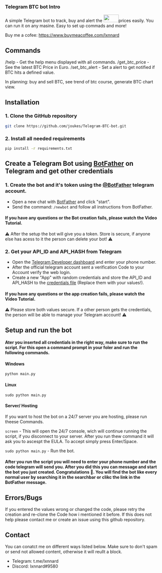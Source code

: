 ### Telegram BTC bot Intro

A simple Telegram bot to track, buy and alert the <img src="https://cdn.cdnlogo.com/logos/b/25/bitcoin.svg" style="width:50px; height:25px;"/>prices easily. You can run it on any masine. Easy to set up commads and more!

Buy me a cofee: https://www.buymeacoffee.com/lxnnard

## Commands

/help - Get the help menu displayed with all commands.
/get_btc_price - See the latest BTC Price in Euro.
/set_btc_alert - Set a alert to get notified if BTC hits a defined value.

In planning: buy and sell BTC, see trend of btc course, generate BTC chart view.

## Installation

### 1. Clone the GitHub repository
```sh
git clone https://github.com/joukes/Telegram-BTC-bot.git
```

### 2. Install all needed requirements

```sh
pip install -r requirements.txt
```

## Create a Telegram Bot using <a href="t.me/BotFather">BotFather</a> on Telegram and get other credentials

### 1. Create the bot and it's token using the <a href="t.me/BotFather"> @BotFather</a> telegram account.

- Open a new chat with <a href="t.me/BotFather">BotFather</a> and click "start".
- Send the command: `/newbot` and follow all instructions from BotFather.

#### If you have any questions or the Bot creation fails, please watch the Video Tutorial.

⚠️ After the setup the bot will give you a token. Store is secure, if anyone else has acess to it the person can delete your bot! ⚠️

### 2. Get your API_ID and API_HASH from Telegram

- Open the <a href="my.telegram.org/"> Telegram Developer dashboard</a> and enter your phone number.
- After the official telegram account sent a verification Code to your Account verify the web login.
- Create a new "App" with random credentials and store the API_ID and API_HASH to the <a href="https://github.com/joukes/Telegram-BTC-bot/blob/main/credentials.txt"> credentials file</a> (Replace them with your values!).

#### If you have any questions or the app creation fails, please watch the Video Tutorial.

⚠️ Please store both values secure. If a other person gets the credentials, the person will be able to manage your Telegram account! ⚠️

## Setup and run the bot

#### Ater you inserted all credentials in the right way, make sure to run the script. For this open a command prompt in your foler and run the following commands.

#### Windows

```python main.py```

#### Linux

```sudo python main.py```

#### Server/ Hosting

If you want to host the bot on a 24/7 server you are hosting, please run theese Commands.

`screen` - This will open the 24/7 console, wich will continue running the script, if you disconnect to your server. After you run thew command it will ask you to ascespt the EULA. To accept simply press Enter/Space.

`sudo python main.py` - Run the bot.

#### After you run the script you will need to enter your phone number and the code telegram will send you. After you did this you can message and start the bot you just created. Congratulations 🥳. You will find the bot like every normal user by searching it in the searchbar or clikc the link in the BotFather message.

## Errors/Bugs

If you entered the values wrong or changed the code, please retry the creation and re-clone the Code how i mentioned it before. If this does not help please contact me or create an issue using this github repository.

## Contact

You can conatct me on different ways listed below. Make sure to don't spam or send not allowed content, otherwise it will reullt a block.

- Telegram: t.me/lxnnard
- Discord: lxnnard#9580
